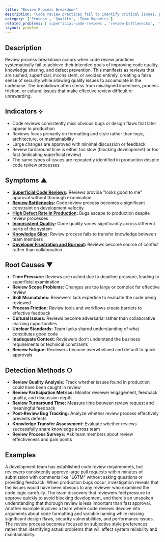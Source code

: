 ```yaml
---
title: "Review Process Breakdown"
description: "Code review practices fail to identify critical issues, provide meaningful feedback, or improve code quality due to systemic process failures."
category: ['Process', 'Quality', 'Team Dynamics']
related_problems: ['superficial-code-reviews', 'review-bottlenecks', 'team-members-not-engaged-in-review-process']
layout: problem
---
```


## Description

Review process breakdown occurs when code review practices systematically fail to achieve their intended goals of improving code quality, knowledge sharing, and defect prevention. This manifests as reviews that are rushed, superficial, inconsistent, or avoided entirely, creating a false sense of security while allowing quality issues to accumulate in the codebase. The breakdown often stems from misaligned incentives, process friction, or cultural issues that make effective review difficult or unrewarding.

## Indicators ⟡

- Code reviews consistently miss obvious bugs or design flaws that later appear in production
- Reviews focus primarily on formatting and style rather than logic, architecture, or maintainability
- Large changes are approved with minimal discussion or feedback
- Review turnaround time is either too slow (blocking development) or too fast (indicating superficial review)
- The same types of issues are repeatedly identified in production despite code review processes

## Symptoms ▲

- **[Superficial Code Reviews](superficial-code-reviews.md):** Reviews provide "looks good to me" approval without thorough examination
- **[Review Bottlenecks](review-bottlenecks.md):** Code review process becomes a significant constraint on development velocity
- **[High Defect Rate in Production](high-defect-rate-in-production.md):** Bugs escape to production despite review processes
- **[Inconsistent Quality](inconsistent-quality.md):** Code quality varies significantly across different parts of the system
- **[Knowledge Silos](knowledge-silos.md):** Review process fails to transfer knowledge between team members
- **[Developer Frustration and Burnout](developer-frustration-and-burnout.md):** Reviews become source of conflict rather than collaboration

## Root Causes ▼

- **Time Pressure:** Reviews are rushed due to deadline pressure, leading to superficial examination
- **Review Scope Problems:** Changes are too large or complex for effective review
- **Skill Mismatches:** Reviewers lack expertise to evaluate the code being reviewed
- **Process Friction:** Review tools and workflows create barriers to effective feedback
- **Cultural Issues:** Reviews become adversarial rather than collaborative learning opportunities
- **Unclear Standards:** Team lacks shared understanding of what constitutes good code
- **Inadequate Context:** Reviewers don't understand the business requirements or technical constraints
- **Review Fatigue:** Reviewers become overwhelmed and default to quick approvals

## Detection Methods ○

- **Review Quality Analysis:** Track whether issues found in production could have been caught in review
- **Review Participation Metrics:** Monitor reviewer engagement, feedback quality, and discussion depth
- **Review Turnaround Time:** Measure time between review request and meaningful feedback
- **Post-Review Bug Tracking:** Analyze whether review process effectively prevents defects
- **Knowledge Transfer Assessment:** Evaluate whether reviews successfully share knowledge across team
- **Review Process Surveys:** Ask team members about review effectiveness and pain points

## Examples

A development team has established code review requirements, but reviewers consistently approve large pull requests within minutes of submission with comments like "LGTM" without asking questions or providing feedback. When production bugs occur, investigation reveals that the issues would have been obvious to any reviewer who examined the code logic carefully. The team discovers that reviewers feel pressure to approve quickly to avoid blocking development, and there's an unspoken understanding that thorough review is less important than fast approval. Another example involves a team where code reviews devolve into arguments about code formatting and variable naming while missing significant design flaws, security vulnerabilities, and performance issues. The review process becomes focused on subjective style preferences rather than identifying actual problems that will affect system reliability and maintainability.